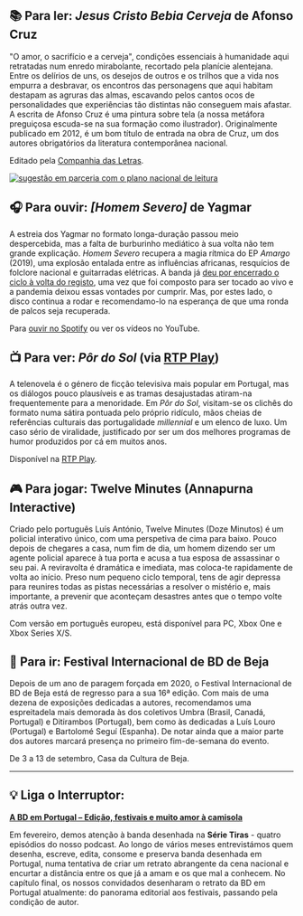 ## 📚 Para ler: _Jesus Cristo Bebia Cerveja_ de Afonso Cruz

"O amor, o sacrifício e a cerveja", condições essenciais à humanidade aqui retratadas num enredo mirabolante, recortado pela planície alentejana. Entre os delírios de uns, os desejos de outros e os trilhos que a vida nos empurra a desbravar, os encontros das personagens que aqui habitam destapam as agruras das almas, escavando pelos cantos ocos de personalidades que experiências tão distintas não conseguem mais afastar. A escrita de Afonso Cruz é uma pintura sobre tela (a nossa metáfora preguiçosa escuda-se na sua formação como ilustrador). Originalmente publicado em 2012, é um bom título de entrada na obra de Cruz, um dos autores obrigatórios da literatura contemporânea nacional.

Editado pela [Companhia das Letras](https://www.penguinlivros.pt/literatura-contemporanea/97676-jesus-cristo-bebia-cerveja-9789896650230).

[![sugestão em parceria com o plano nacional de leitura](https://buttondown.s3.amazonaws.com/images/8818cde2-d8d5-4843-8b7a-0405cf8454ad.png)](https://pnl2027.gov.pt/np4/home)

## 🎧 Para ouvir: _[Homem Severo]_ de Yagmar

A estreia dos Yagmar no formato longa-duração passou meio despercebida, mas a falta de burburinho mediático à sua volta não tem grande explicação. _Homem Severo_ recupera a magia rítmica do EP _Amargo_ (2019), uma explosão entalada entre as influências africanas, resquícios de folclore nacional e guitarradas elétricas. A banda já [deu por encerrado o ciclo à volta do registo](https://www.facebook.com/yagmarband/posts/2037153759767364), uma vez que foi composto para ser tocado ao vivo e a pandemia deixou essas vontades por cumprir. Mas, por estes lado, o disco continua a rodar e recomendamo-lo na esperança de que uma ronda de palcos seja recuperada.

Para [ouvir no Spotify](https://open.spotify.com/album/3uUscwTsFmcBiinf4QcDlM?si=1A5uyNvtSq-jx9UZ2F7fiw&dl_branch=1) ou ver os vídeos no YouTube.

## 📺 Para ver: _Pôr do Sol_ (via [RTP Play](https://www.rtp.pt/play/p9165/e562949/por-do-sol))

A telenovela é o género de ficção televisiva mais popular em Portugal, mas os diálogos pouco plausíveis e as tramas desajustadas atiram-na frequentemente para a menoridade. Em _Pôr do Sol_, visitam-se os clichês do formato numa sátira pontuada pelo próprio ridículo, mãos cheias de referências culturais das portugalidade _millennial_ e um elenco de luxo. Um caso sério de viralidade, justificado por ser um dos melhores programas de humor produzidos por cá em muitos anos. 

Disponível na [RTP Play](https://www.rtp.pt/play/p9165/e562949/por-do-sol).

## 🎮 Para jogar: Twelve Minutes (Annapurna Interactive)

Criado pelo português Luís António, Twelve Minutes (Doze Minutos) é um policial interativo único, com uma perspetiva de cima para baixo. Pouco depois de chegares a casa, num fim de dia, um homem dizendo ser um agente policial aparece à tua porta e acusa a tua esposa de assassinar o seu pai. A reviravolta é dramática e imediata, mas coloca-te rapidamente de volta ao início. Preso num pequeno ciclo temporal, tens de agir depressa para reunires todas as pistas necessárias a resolver o mistério e, mais importante, a prevenir que aconteçam desastres antes que o tempo volte atrás outra vez.

Com versão em português europeu, está disponível para PC, Xbox One e Xbox Series X/S.

## 🎡 Para ir: Festival Internacional de BD de Beja

Depois de um ano de paragem forçada em 2020, o Festival Internacional de BD de Beja está de regresso para a sua 16ª edição. Com mais de uma dezena de exposições dedicadas a autores, recomendamos uma espreitadela mais demorada às dos coletivos Umbra (Brasil, Canadá, Portugal) e Ditirambos (Portugal), bem como às dedicadas a Luís Louro (Portugal) e Bartolomé Seguí (Espanha). De notar ainda que a maior parte dos autores marcará presença no primeiro fim-de-semana do evento.

De 3 a 13 de setembro, Casa da Cultura de Beja.

---

## 💡 Liga o Interruptor:

**[A BD em Portugal – Edição, festivais e muito amor à camisola](https://interruptor.pt/podcasts/interruptor/capitulo-4-a-bd-em-portugal--edicao-festivais-e-muito-amor-a-camisola---serie-tiras)**

Em fevereiro, demos atenção à banda desenhada na **Série Tiras** - quatro episódios do nosso podcast. Ao longo de vários meses entrevistámos quem desenha, escreve, edita, consome e preserva banda desenhada em Portugal, numa tentativa de criar um retrato abrangente da cena nacional e encurtar a distância entre os que já a amam e os que mal a conhecem. No capítulo final, os nossos convidados desenharam o retrato da BD em Portugal atualmente: do panorama editorial aos festivais, passando pela condição de autor.